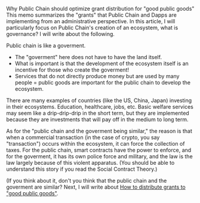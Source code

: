 Why Public Chain should optimize grant distribution for "good public goods"
This memo summarizes the "grants" that Public Chain and Dapps are implementing from an administrative perspective. In this article, I will particularly focus on Public Chain's creation of an ecosystem, what is governance? I will write about the following.

Public chain is like a goverment.
- The "goverment" here does not have to have the land itself.
- What is important is that the development of the ecosystem itself is an incentive for those who create the goverment!
- Services that do not directly produce money but are used by many people = public goods are important for the public chain to develop the ecosystem.

There are many examples of countries (like the US, China, Japan) investing in their ecosystems. Education, healthcare, jobs, etc. Basic welfare services may seem like a drip-drip-drip in the short term, but they are implemented because they are investments that will pay off in the medium to long term.

As for the "public chain and the goverment being similar," the reason is that when a commercial transaction (in the case of crypto, you say "transaction") occurs within the ecosystem, it can force the collection of taxes. For the public chain, smart contracts have the power to enforce, and for the goverment, it has its own police force and military, and the law is the law largely because of this violent apparatus.
(You should be able to understand this story if you read the Social Contract Theory.)

(If you think about it, don't you think that the public chain and the goverment are similar?
Next, I will write about [How to distribute grants to "good public goods"](/Howtodistributegrants.md).